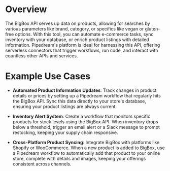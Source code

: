 # Overview

The BigBox API serves up data on products, allowing for searches by various parameters like brand, category, or specifics like vegan or gluten-free options. With this tool, you can automate e-commerce tasks, sync inventory with your database, or enrich product listings with detailed information. Pipedream's platform is ideal for harnessing this API, offering serverless connectors that trigger workflows, run code, and interact with countless other APIs and services.

# Example Use Cases

- **Automated Product Information Updates**: Track changes in product details or prices by setting up a Pipedream workflow that regularly hits the BigBox API. Sync this data directly to your store's database, ensuring your product listings are always current.

- **Inventory Alert System**: Create a workflow that monitors specific products for stock levels using the BigBox API. When inventory drops below a threshold, trigger an email alert or a Slack message to prompt restocking, keeping your supply chain responsive.

- **Cross-Platform Product Syncing**: Integrate BigBox with platforms like Shopify or WooCommerce. When a new product is added to BigBox, use a Pipedream workflow to automatically add that product to your online store, complete with details and images, keeping your offerings consistent across channels.
